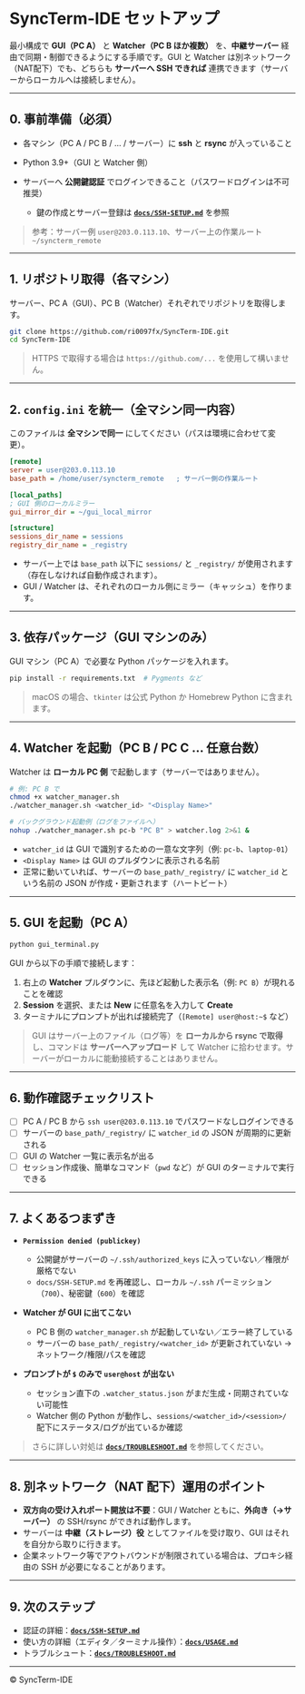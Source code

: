 # SyncTerm-IDE セットアップ

最小構成で **GUI（PC A）** と **Watcher（PC B ほか複数）** を、**中継サーバー** 経由で同期・制御できるようにする手順です。GUI と Watcher は別ネットワーク（NAT配下）でも、どちらも **サーバーへ SSH できれば** 連携できます（サーバーからローカルへは接続しません）。

---

## 0. 事前準備（必須）

* 各マシン（PC A / PC B / … / サーバー）に **ssh** と **rsync** が入っていること
* Python 3.9+（GUI と Watcher 側）
* サーバーへ **公開鍵認証** でログインできること（パスワードログインは不可推奨）

  * 鍵の作成とサーバー登録は **[`docs/SSH-SETUP.md`](SSH-SETUP.md)** を参照

> 参考：サーバー例 `user@203.0.113.10`、サーバー上の作業ルート `~/syncterm_remote`

---

## 1. リポジトリ取得（各マシン）

サーバー、PC A（GUI）、PC B（Watcher）それぞれでリポジトリを取得します。

```bash
git clone https://github.com/ri0097fx/SyncTerm-IDE.git
cd SyncTerm-IDE
```

> HTTPS で取得する場合は `https://github.com/...` を使用して構いません。

---

## 2. `config.ini` を統一（全マシン同一内容）

このファイルは **全マシンで同一** にしてください（パスは環境に合わせて変更）。

```ini
[remote]
server = user@203.0.113.10
base_path = /home/user/syncterm_remote   ; サーバー側の作業ルート

[local_paths]
; GUI 側のローカルミラー
gui_mirror_dir = ~/gui_local_mirror

[structure]
sessions_dir_name = sessions
registry_dir_name = _registry
```

* サーバー上では `base_path` 以下に `sessions/` と `_registry/` が使用されます（存在しなければ自動作成されます）。
* GUI / Watcher は、それぞれのローカル側にミラー（キャッシュ）を作ります。

---

## 3. 依存パッケージ（GUI マシンのみ）

GUI マシン（PC A）で必要な Python パッケージを入れます。

```bash
pip install -r requirements.txt  # Pygments など
```

> macOS の場合、`tkinter` は公式 Python か Homebrew Python に含まれます。

---

## 4. Watcher を起動（PC B / PC C … 任意台数）

Watcher は **ローカル PC 側** で起動します（サーバーではありません）。

```bash
# 例: PC B で
chmod +x watcher_manager.sh
./watcher_manager.sh <watcher_id> "<Display Name>"

# バックグラウンド起動例（ログをファイルへ）
nohup ./watcher_manager.sh pc-b "PC B" > watcher.log 2>&1 &
```

* `watcher_id` は GUI で識別するための一意な文字列（例: `pc-b`、`laptop-01`）
* `<Display Name>` は GUI のプルダウンに表示される名前
* 正常に動いていれば、サーバーの `base_path/_registry/` に `watcher_id` という名前の JSON が作成・更新されます（ハートビート）

---

## 5. GUI を起動（PC A）

```bash
python gui_terminal.py
```

GUI から以下の手順で接続します：

1. 右上の **Watcher** プルダウンに、先ほど起動した表示名（例: `PC B`）が現れることを確認
2. **Session** を選択、または **New** に任意名を入力して **Create**
3. ターミナルにプロンプトが出れば接続完了（`[Remote] user@host:~$` など）

> GUI はサーバー上のファイル（ログ等）を **ローカルから rsync で取得** し、コマンドは **サーバーへアップロード** して Watcher に拾わせます。サーバーがローカルに能動接続することはありません。

---

## 6. 動作確認チェックリスト

* [ ] PC A / PC B から `ssh user@203.0.113.10` でパスワードなしログインできる
* [ ] サーバーの `base_path/_registry/` に `watcher_id` の JSON が周期的に更新される
* [ ] GUI の Watcher 一覧に表示名が出る
* [ ] セッション作成後、簡単なコマンド（`pwd` など）が GUI のターミナルで実行できる

---

## 7. よくあるつまずき

* **`Permission denied (publickey)`**

  * 公開鍵がサーバーの `~/.ssh/authorized_keys` に入っていない／権限が厳格でない
  * `docs/SSH-SETUP.md` を再確認し、ローカル `~/.ssh` パーミッション（`700`）、秘密鍵（`600`）を確認
* **Watcher が GUI に出てこない**

  * PC B 側の `watcher_manager.sh` が起動していない／エラー終了している
  * サーバーの `base_path/_registry/<watcher_id>` が更新されていない → ネットワーク/権限/パスを確認
* **プロンプトが `$` のみで `user@host` が出ない**

  * セッション直下の `.watcher_status.json` がまだ生成・同期されていない可能性
  * Watcher 側の Python が動作し、`sessions/<watcher_id>/<session>/` 配下にステータス/ログが出ているか確認

> さらに詳しい対処は **[`docs/TROUBLESHOOT.md`](TROUBLESHOOT.md)** を参照してください。

---

## 8. 別ネットワーク（NAT 配下）運用のポイント

* **双方向の受け入れポート開放は不要**：GUI / Watcher ともに、**外向き（→サーバー）** の SSH/rsync ができれば動作します。
* サーバーは **中継（ストレージ）役** としてファイルを受け取り、GUI はそれを自分から取りに行きます。
* 企業ネットワーク等でアウトバウンドが制限されている場合は、プロキシ経由の SSH が必要になることがあります。

---

## 9. 次のステップ

* 認証の詳細：**[`docs/SSH-SETUP.md`](SSH-SETUP.md)**
* 使い方の詳細（エディタ／ターミナル操作）：**[`docs/USAGE.md`](USAGE.md)**
* トラブルシュート：**[`docs/TROUBLESHOOT.md`](TROUBLESHOOT.md)**

---

© SyncTerm-IDE
